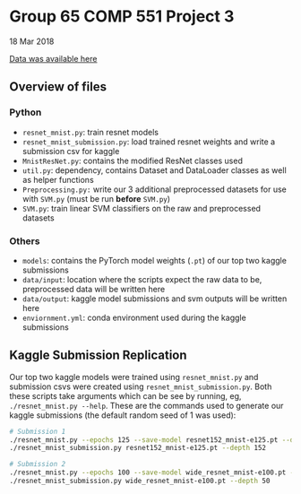 # Group 65 COMP 551 Project 3

18 Mar 2018

[Data was available here](https://www.kaggle.com/c/comp-551-w2019-project-3-modified-mnist/data)

## Overview of files

### Python

- `resnet_mnist.py`: train resnet models
- `resnet_mnist_submission.py`: load trained resnet weights and write a
  submission csv for kaggle
- `MnistResNet.py`: contains the modified ResNet classes used
- `util.py`: dependency, contains Dataset and DataLoader classes as well as
  helper functions
- `Preprocessing.py:` write our 3 additional preprocessed datasets for use with
  `SVM.py` (must be run **before** `SVM.py`)
- `SVM.py`: train linear SVM classifiers on the raw and preprocessed datasets

### Others

- `models`: contains the PyTorch model weights (`.pt`) of our top two kaggle
  submissions
- `data/input`: location where the scripts expect the raw data to be,
  preprocessed data will be written here
- `data/output`: kaggle model submissions and svm outputs will be written here 
- `enviornment.yml`: conda environment used during the kaggle submissions

## Kaggle Submission Replication

Our top two kaggle models were trained using `resnet_mnist.py` and submission
csvs were created using `resnet_mnist_submission.py`. Both these scripts take
arguments which can be see by running, eg, `./resnet_mnist.py --help`. These are
the commands used to generate our kaggle submissions (the default random seed of
1 was used):

```bash
# Submission 1
./resnet_mnist.py --epochs 125 --save-model resnet152_mnist-e125.pt --depth 152
./resnet_mnist_submission.py resnet152_mnist-e125.pt --depth 152

# Submission 2
./resnet_mnist.py --epochs 100 --save-model wide_resnet_mnist-e100.pt --depth 50
./resnet_mnist_submission.py wide_resnet_mnist-e100.pt --depth 50
```
